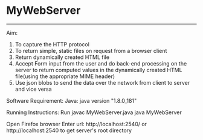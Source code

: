 # MyWebServer
----------------------------------------
Aim:
1. To capture the HTTP protocol 
2. To return simple, static files on request from a browser client
3. Return dynamically created HTML file
4. Accept Form input from the user and do back-end processing on the server to return computed values in the dynamically created HTML file(using the appropriate MIME header)
5. Use json blobs to send the data over the network from client to server and vice versa

Software Requirement:
Java: 
java version "1.8.0_181"

Running Instructions:
Run javac MyWebServer.java 
    java MyWebServer
    
Open Firefox browser Enter url: http://localhost:2540/ or http://localhost:2540 to get server's root directory



